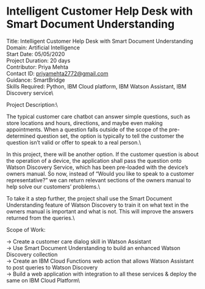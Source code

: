 # Intelligent Customer Help Desk with Smart Document Understanding

Title: Intelligent Customer Help Desk with Smart Document Understanding\
Domain: Artificial Intelligence \
Start Date: 05/05/2020\
Project Duration: 20 days\
Contributor: Priya Mehta \
Contact ID: priyamehta2772@gmail.com\
Guidance: SmartBridge\
Skills Required: Python, IBM Cloud platform, IBM Watson Assistant, IBM Discovery service\

Project Description:\

The typical customer care chatbot can answer simple questions, such as store locations and hours, directions, and maybe even making appointments. When a question falls outside of the scope of the pre-determined question set, the option is typically to tell the customer the question isn’t valid or offer to speak to a real person.\

In this project, there will be another option. If the customer question is about the operation of a device, the application shall pass the question onto Watson Discovery Service, which has been pre-loaded with the device’s owners manual. So now, instead of “Would you like to speak to a customer representative?” we can return relevant sections of the owners manual to help solve our customers’ problems.\

To take it a step further, the project shall use the Smart Document Understanding feature of Watson Discovery to train it on what text in the owners manual is important and what is not. This will improve the answers returned from the queries.\

Scope of Work:

-> Create a customer care dialog skill in Watson Assistant\
-> Use Smart Document Understanding to build an enhanced Watson Discovery collection\
-> Create an IBM Cloud Functions web action that allows Watson Assistant to post queries to Watson Discovery\
-> Build a web application with integration to all these services & deploy the same on IBM Cloud Platform\


